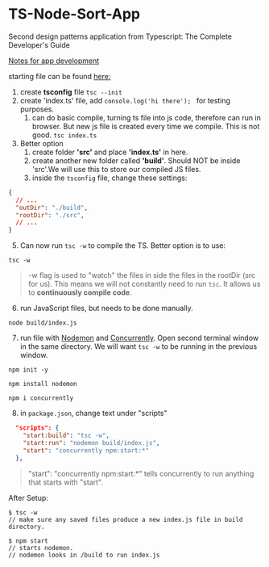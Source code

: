 # TS-Node-Sort-App
 Second  design patterns application from Typescript: The Complete Developer's Guide

 [Notes for app development](https://github.com/Cwarcup/TS-Node-Sort-App/blob/main/app-notes.md)

starting file can be found [here:](https://github.com/Cwarcup/notes/blob/1497a91a56c0f6b17e9596908ad4083ed85872ce/root/typescript/Reusable-TS-Snippets/new-TS-project-template)

1. create **tsconfig** file
`tsc --init`
2. create 'index.ts' file, add `console.log('hi there'); ` for testing purposes.
   1. can do basic compile, turning ts file into js code, therefore can run in browser. But new js file is created every time we compile. This is not good.
    `tsc index.ts`
4. Better option
   1. create folder **'src'** and place **'index.ts'** in here.
   2. create another new folder called **'build'**. Should NOT be inside 'src'.We will use this to store our compiled JS files.
   3. inside the `tsconfig` file, change these settings:
```json
{
  // ...
  "outDir": "./build",
  "rootDir": "./src", 
  // ...
}
```
5. Can now run `tsc -w` to compile the TS. Better option is to use:
```
tsc -w
```
> -w flag is used to "watch" the files in side the files in the rootDir (src for us). This means we will not constantly need to run `tsc`. It allows us to **continuously compile code**. 

6. run JavaScript files, but needs to be done manually.
```
node build/index.js
```
7. run file with [Nodemon](https://www.npmjs.com/package/nodemon) and [Concurrently](https://www.npmjs.com/package/concurrently). Open second terminal window in the same directory. We will want `tsc -w` to be running in the previous window.
```
npm init -y

npm install nodemon

npm i concurrently
```

8. in `package.json`, change text under "scripts"
```json
  "scripts": {
    "start:build": "tsc -w",
    "start:run": "nodemon build/index.js",
    "start": "concurrently npm:start:*"
  },
```
> "start": "concurrently npm:start:*" tells concurrently to run anything that starts with "start". 

After Setup:
```
$ tsc -w 
// make sure any saved files produce a new index.js file in build directory.

$ npm start
// starts nodemon.
// nodemon looks in /build to run index.js
```

